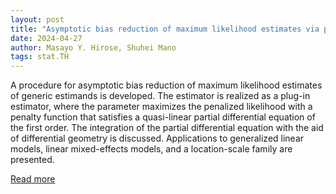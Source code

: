 ```yaml
---
layout: post
title: "Asymptotic bias reduction of maximum likelihood estimates via penalized likelihoods with differential geometry"
date: 2024-04-27
author: Masayo Y. Hirose, Shuhei Mano
tags: stat.TH
---
```


A procedure for asymptotic bias reduction of maximum likelihood estimates of generic estimands is developed. The estimator is realized as a plug-in estimator, where the parameter maximizes the penalized likelihood with a penalty function that satisfies a quasi-linear partial differential equation of the first order. The integration of the partial differential equation with the aid of differential geometry is discussed. Applications to generalized linear models, linear mixed-effects models, and a location-scale family are presented.

[Read more](https://arxiv.org/abs/2011.14747)